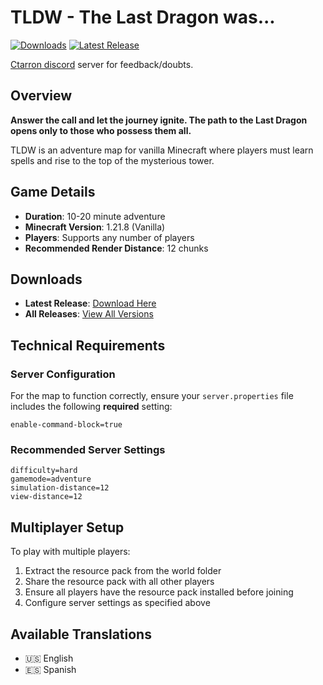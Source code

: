 # TLDW - The Last Dragon was...

[![Downloads](https://img.shields.io/github/downloads/Ctarron/TLDW/total)](https://github.com/Ctarron/TLDW/releases)
[![Latest Release](https://img.shields.io/github/v/release/Ctarron/TLDW)](https://github.com/Ctarron/TLDW/releases/latest)

[Ctarron discord](https://discord.gg/jbTWxc4jjv) server for feedback/doubts.

## Overview

**Answer the call and let the journey ignite. The path to the Last Dragon opens only to those who possess them all.**

TLDW is an adventure map for vanilla Minecraft where players must learn spells and rise to the top of the mysterious tower.

## Game Details

- **Duration**: 10-20 minute adventure
- **Minecraft Version**: 1.21.8 (Vanilla)
- **Players**: Supports any number of players
- **Recommended Render Distance**: 12 chunks

## Downloads

- **Latest Release**: [Download Here](https://github.com/Ctarron/TLDW/releases/latest)
- **All Releases**: [View All Versions](https://github.com/Ctarron/TLDW/releases)

## Technical Requirements

### Server Configuration

For the map to function correctly, ensure your `server.properties` file includes the following **required** setting:

```properties
enable-command-block=true
```

### Recommended Server Settings

```properties
difficulty=hard
gamemode=adventure
simulation-distance=12
view-distance=12
```

## Multiplayer Setup

To play with multiple players:

1. Extract the resource pack from the world folder
2. Share the resource pack with all other players
3. Ensure all players have the resource pack installed before joining
4. Configure server settings as specified above

## Available Translations

- 🇺🇸 English
- 🇪🇸 Spanish
